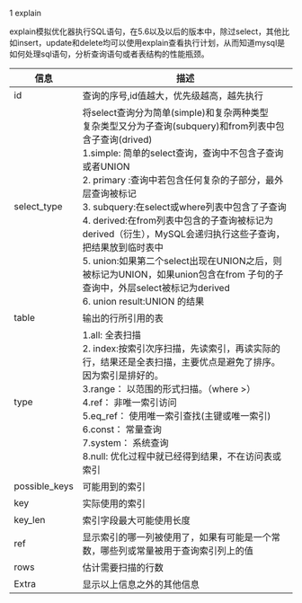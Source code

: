 1 explain

explain模拟优化器执行SQL语句，在5.6以及以后的版本中，除过select，其他比如insert，update和delete均可以使用explain查看执行计划，从而知道mysql是如何处理sql语句，分析查询语句或者表结构的性能瓶颈。  

| 信息          | 描述                                                         |
| ------------- | ------------------------------------------------------------ |
| id            | 查询的序号,id值越大，优先级越高，越先执行                    |
| select_type   | 将select查询分为简单(simple)和复杂两种类型<br />复杂类型又分为子查询(subquery)和from列表中包含子查询(drived) <br />1.simple: 简单的select查询，查询中不包含子查询或者UNION <br />2. primary :查询中若包含任何复杂的子部分，最外层查询被标记 <br />3. subquery:在select或where列表中包含了子查询 <br />4. derived:在from列表中包含的子查询被标记为derived（衍生），MySQL会递归执行这些子查询，把结果放到临时表中 <br />5. union:如果第二个select出现在UNION之后，则被标记为UNION，如果union包含在from  子句的子查询中，外层select被标记为derived <br />6. union result:UNION 的结果 |
| table         | 输出的行所引用的表                                           |
| type          | 1.all: 全表扫描 <br />2. index:按索引次序扫描，先读索引，再读实际的行，结果还是全表扫描，主要优点是避免了排序。因为索引是排好的。 <br />3.range： 以范围的形式扫描。（where >） <br />4.ref： 非唯一索引访问 <br />5.eq_ref： 使用唯一索引查找(主键或唯一索引) <br />6.const： 常量查询 <br />7.system： 系统查询 <br />8.null: 优化过程中就已经得到结果，不在访问表或索引 |
| possible_keys | 可能用到的索引                                               |
| key           | 实际使用的索引                                               |
| key_len       | 索引字段最大可能使用长度                                     |
| ref           | 显示索引的哪一列被使用了，如果有可能是一个常数，哪些列或常量被用于查询索引列上的值 |
| rows          | 估计需要扫描的行数                                           |
| Extra         | 显示以上信息之外的其他信息                                   |